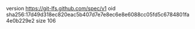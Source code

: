 version https://git-lfs.github.com/spec/v1
oid sha256:17d49d318ec820eac5b407d7e7e8ec6e8e6088cc05fd5c6784801fa4e0b229e2
size 106
